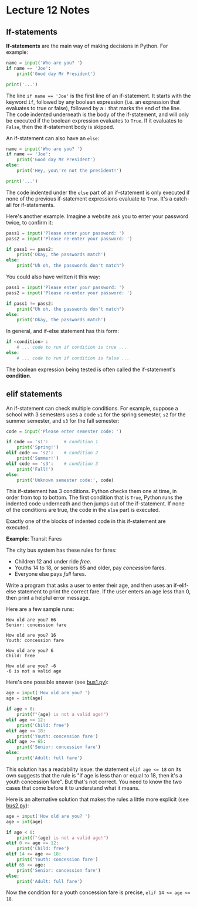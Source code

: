 # Lecture 12 Notes

## If-statements

**If-statements** are the main way of making decisions in Python. For example:

```python
name = input('Who are you? ')
if name == 'Joe':
	print('Good day Mr President')

print('...')
```

The line `if name == 'Joe'` is the first line of an if-statement. It starts
with the keyword `if`, followed by any boolean expression (i.e. an expression
that evaluates to true or false), followed by a `:` that marks the end of the
line. The code indented underneath is the body of the if-statement, and will
only be executed if the boolean expression evaluates to `True`. If it
evaluates to `False`, then the if-statement body is skipped.

An if-statement can also have an `else`:

```python
name = input('Who are you? ')
if name == 'Joe':
	print('Good day Mr President')
else:
	print('Hey, you\'re not the president!')

print('...')
```

The code indented under the `else` part of an if-statement is only executed if
none of the previous if-statement expressions evaluate to `True`. It's a
catch-all for if-statements.

Here's another example. Imagine a website ask you to enter your password
twice, to confirm it:

```python
pass1 = input('Please enter your password: ')
pass2 = input('Please re-enter your password: ')

if pass1 == pass2:
	print('Okay, the passwords match')
else:
	print("Uh oh, the passwords don't match")
```

You could also have written it this way:

```python
pass1 = input('Please enter your password: ')
pass2 = input('Please re-enter your password: ')

if pass1 != pass2:
	print("Uh oh, the passwords don't match")
else:
	print('Okay, the passwords match')
```

In general, and if-else statement has this form:

```python
if <condition> :
	# ... code to run if condition is true ...
else:
	# ... code to run if condition is false ...
```

The boolean expression being tested is often called the if-statement's
**condition**.


## elif statements

An if-statement can check multiple conditions. For example, suppose a school
with 3 semesters uses a code `s1` for the spring semester, `s2` for the summer
semester, and `s3` for the fall semester:

```python
code = input('Please enter semester code: ')

if code == 's1':      # condition 1
	print('Spring!')
elif code == 's2':    # condition 2
	print('Summer!')
elif code == 's3':    # condition 3
	print('Fall!')
else:
	print('Unknown semester code:', code)
```

This if-statement has 3 conditions. Python checks them one at time, in order
from top to bottom. The first condition that is `True`, Python runs the
indented code underneath and then jumps out of the if-statement. If none of
the conditions are true, the code in the `else` part is executed.

Exactly one of the blocks of indented code in this if-statement are executed.

**Example**: Transit Fares

The city bus system has these rules for fares:

- Children 12 and under ride *free*.
- Youths 14 to 18, or seniors 65 and older, pay *concession* fares.
- Everyone else pays *full* fares.

Write a program that asks a user to enter their age, and then uses an
if-elif-else statement to print the correct fare. If the user enters an age
less than 0, then print a helpful error message.

Here are a few sample runs:

```
How old are you? 66
Senior: concession fare

How old are you? 16
Youth: concession fare

How old are you? 6
Child: free

How old are you? -6
-6 is not a valid age

```

Here's one possible answer (see [bus1.py](bus1.py)):

```python
age = input('How old are you? ')
age = int(age)

if age < 0:
    print(f"{age} is not a valid age!")
elif age <= 12:
    print('Child: free')
elif age <= 18:
    print('Youth: concession fare')
elif age >= 65:
    print('Senior: concession fare')
else:
    print('Adult: full fare')
```

This solution has a readability issue: the statement `elif age <= 18` on its
own suggests that the rule is "if age is less than or equal to 18, then it's a
youth concession fare". But that's not correct. You need to know the two cases
that come before it to understand what it means.

Here is an alternative solution that makes the rules a little more explicit
(see [bus2.py](bus2.py)):

```python
age = input('How old are you? ')
age = int(age)

if age < 0:
    print(f"{age} is not a valid age!")
elif 0 <= age <= 12:
    print('Child: free')
elif 14 <= age <= 18:
    print('Youth: concession fare')
elif 65 <= age:
    print('Senior: concession fare')
else:
    print('Adult: full fare')
```

Now the condition for a youth concession fare is precise, `elif 14 <= age <=
18`.

